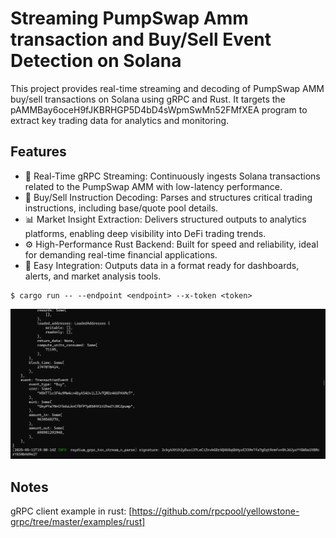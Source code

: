 # Streaming PumpSwap Amm transaction and Buy/Sell Event Detection on Solana

This project provides real-time streaming and decoding of PumpSwap AMM buy/sell transactions on Solana using gRPC and Rust. It targets the pAMMBay6oceH9fJKBRHGP5D4bD4sWpmSwMn52FMfXEA program to extract key trading data for analytics and monitoring.

## Features
- 🔄 Real-Time gRPC Streaming: Continuously ingests Solana transactions related to the PumpSwap AMM with low-latency performance.
- 🧠 Buy/Sell Instruction Decoding: Parses and structures critical trading instructions, including base/quote pool details.
- 📊 Market Insight Extraction: Delivers structured outputs to analytics platforms, enabling deep visibility into DeFi trading trends.
- ⚙️ High-Performance Rust Backend: Built for speed and reliability, ideal for demanding real-time financial applications.
- 🔧 Easy Integration: Outputs data in a format ready for dashboards, alerts, and market analysis tools.

```
$ cargo run -- --endpoint <endpoint> --x-token <token>
```

![screenshot](assets/pump-amm-event.png?raw=true "Screenshot")

## Notes

gRPC client example in rust: [https://github.com/rpcpool/yellowstone-grpc/tree/master/examples/rust]
